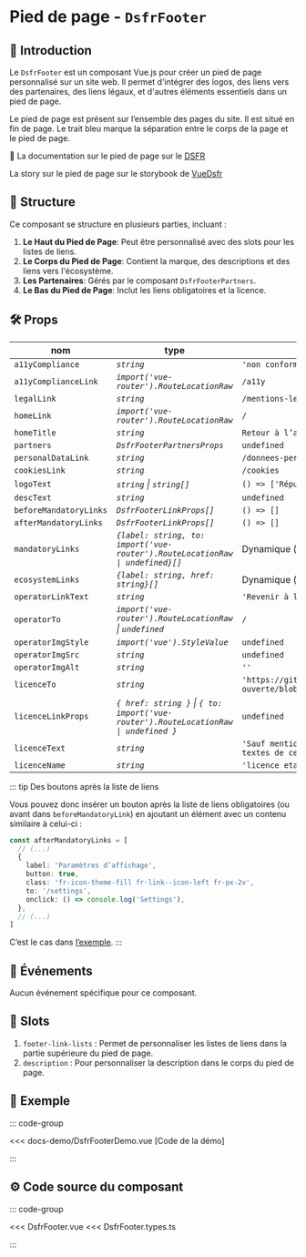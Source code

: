 # Pied de page - `DsfrFooter`

## 🌟 Introduction

Le `DsfrFooter` est un composant Vue.js pour créer un pied de page personnalisé sur un site web. Il permet d'intégrer des logos, des liens vers des partenaires, des liens légaux, et d'autres éléments essentiels dans un pied de page.

Le pied de page est présent sur l’ensemble des pages du site. Il est situé en fin de page. Le trait bleu marque la séparation entre le corps de la page et le pied de page.

🏅 La documentation sur le pied de page sur le [DSFR](https://www.systeme-de-design.gouv.fr/elements-d-interface/composants/pied-de-page)

<VIcon name="vi-file-type-storybook" /> La story sur le pied de page sur le storybook de [VueDsfr](https://storybook.vue-ds.fr/?path=/docs/composants-dsfrfooter--docs)

## 📐 Structure

Ce composant se structure en plusieurs parties, incluant :

1. **Le Haut du Pied de Page**: Peut être personnalisé avec des slots pour les listes de liens.
2. **Le Corps du Pied de Page**: Contient la marque, des descriptions et des liens vers l'écosystème.
3. **Les Partenaires**: Gérés par le composant `DsfrFooterPartners`.
4. **Le Bas du Pied de Page**: Inclut les liens obligatoires et la licence.

## 🛠️ Props

| nom                    | type                                                                                 | défaut                                     | obligatoire |
|------------------------|--------------------------------------------------------------------------------------| ------------------------------------------ | ----------- |
| `a11yCompliance`       | *`string`*                                                                           | `'non conforme'`                           |             |
| `a11yComplianceLink`   | *`import('vue-router').RouteLocationRaw`*                                            | `/a11y`                                    |             |
| `legalLink`            | *`string`*                                                                           | `/mentions-legales`                        |             |
| `homeLink`             | *`import('vue-router').RouteLocationRaw`*                                            | `/`                                        |             |
| `homeTitle`            | *`string`*                                                                           | `Retour à l’accueil`                                        |             |
| `partners`             | *`DsfrFooterPartnersProps`*                                                          | `undefined`                                |             |
| `personalDataLink`     | *`string`*                                                                           | `/donnees-personnelles`                    |             |
| `cookiesLink`          | *`string`*                                                                           | `/cookies`                                 |             |
| `logoText`             | *`string` \| `string[]`*                                                             | `() => ['République', 'Française']`        |             |
| `descText`             | *`string`*                                                                           | `undefined`                                |             |
| `beforeMandatoryLinks` | *`DsfrFooterLinkProps[]`*                                                            | `() => []`                                 |             |
| `afterMandatoryLinks`  | *`DsfrFooterLinkProps[]`*                                                            | `() => []`                                 |             |
| `mandatoryLinks`       | *`{label: string, to: import('vue-router').RouteLocationRaw \| undefined}[]`*        | Dynamique (voir script) |         |
| `ecosystemLinks`       | *`{label: string, href: string}[]`*                                                  | Dynamique (voir script)                    |             |
| `operatorLinkText`     | *`string`*                                                                           | `'Revenir à l’accueil'`                    |             |
| `operatorTo`           | *`import('vue-router').RouteLocationRaw` \| `undefined`*                             | `/`                                        |             |
| `operatorImgStyle`     | *`import('vue').StyleValue`*                                                         | `undefined`                                |             |
| `operatorImgSrc`       | *`string`*                                                                           | `undefined`                                |             |
| `operatorImgAlt`       | *`string`*                                                                           | `''`                                       |             |
| `licenceTo`            | *`string`*                                                                           | `'https://github.com/etalab/licence-ouverte/blob/master/LO.md'` | |
| `licenceLinkProps`     | *`{ href: string }` \| `{ to: import('vue-router').RouteLocationRaw \| undefined }`* | `undefined`      |             |
| `licenceText`          | *`string`*                                                                           | `'Sauf mention contraire, tous les textes de ce site sont sous'` | |
| `licenceName`          | *`string`*                                                                           | `'licence etalab-2.0'`                     |             |

::: tip Des boutons après la liste de liens

Vous pouvez donc insérer un bouton après la liste de liens obligatoires (ou avant dans `beforeMandatoryLink`) en ajoutant un élément avec un contenu similaire à celui-ci :

```ts
const afterMandatoryLinks = [
  // (...)
  {
    label: 'Paramètres d’affichage',
    button: true,
    class: 'fr-icon-theme-fill fr-link--icon-left fr-px-2v',
    to: '/settings',
    onclick: () => console.log('Settings'),
  },
  // (...)
]
```

C’est le cas dans [l’exemple](#📝-exemple).
:::

## 📡 Événements

Aucun événement spécifique pour ce composant.

## 🧩 Slots

1. `footer-link-lists` : Permet de personnaliser les listes de liens dans la partie supérieure du pied de page.
2. `description` : Pour personnaliser la description dans le corps du pied de page.

## 📝 Exemple

::: code-group

<Story data-title="Démo" min-h="400px">
  <DsfrFooterDemo />
</Story>

<<< docs-demo/DsfrFooterDemo.vue [Code de la démo]

:::

## ⚙️ Code source du composant

::: code-group

<<< DsfrFooter.vue
<<< DsfrFooter.types.ts

:::

<script setup lang="ts">
import DsfrFooterDemo from './docs-demo/DsfrFooterDemo.vue'
</script>
